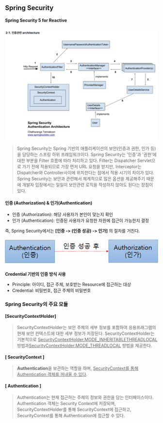 ## Spring Security

#### Spring Security 5 for Reactive

![](../../../../../../../readMeImages/SpringSecurity.png) 

> Spring Security는 Spring 기반의 애플리케이션의 보안(인증과 권한, 인가 등)을 담당하는 스프링 하위 프레임워크이다. Spring Security는 '인증'과 '권한'에 대한 부분을 Filter 흐름에 따라 처리하고 있다. Filter는 Dispatcher Servlet으로 가기 전에 적용되므로 가장 먼저 URL 요청을 받지만, Interceptor는 Dispatcher와 Controller사이에 위치한다는 점에서 적용 시기의 차이가 있다. Spring Security는 보안과 관련해서 체계적으로 많은 옵션을 제공해주기 때문에 개발자 입장에서는 일일이 보안관련 로직을 작성하지 않아도 된다는 장점이 있다.



#### 인증 (Authorization) & 인가(Authentication)

- 인증 (Authorization): 해당 사용자가 본인이 맞는지 확인
- 인가 (Authentication): 인증된 사용자가 요청한 자원에 접근이 가능한지 결정

즉, Spring Security에서는 **[인증 -> (인증 성공) -> 인가]** 의 절차를 거친다.

##### ![](../../../../../../../readMeImages/AuthorizationAuthentication.png)

**Credential 기반의 인증 방식 사용**

- Principle: 아이디, 접근 주체, 보호받는 Resource에 접근하는 대상
- Credential: 비밀번호, 접근 주체의 비밀번호



### Spring Security의 주요 모듈



#### [SecurityContextHolder]

> SecurityContextHolder는 보안 주체의 세부 정보를 포함하여 응용프래그램의 현재 보안 컨텍스트에 대한 세부 정보가 저장된다. SecurityContextHolder는 기본적으로 <u>SecurityContextHolder.MODE_INHERITABLETHREADLOCAL</u> 방법과<u>SecurityContextHolder.MODE_THREADLOCAL</u> 방법을 제공한다.

#### **[ SecurityContext ]**

>  **Authentication**을 보관하는 역할을 하며, <u>SecurityContext를 통해 Authentication 객체를 꺼내올 수 있다</u>. 

#### **[ Authentication ]**

> Authentication는 현재 접근하는 주체의 정보와 권한을 담는 인터페이스이다. Authentication 객체는 Security Context에 저장되며, SecurityContextHolder를 통해 SecurityContext에 접근하고, SecurityContext를 통해 Authentication에 접근할 수 있다.

